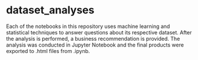 # dataset_analyses
Each of the notebooks in this repository uses machine learning and statistical techniques to answer questions about its respective dataset. After the analysis is performed, a business recommendation is provided.
The analysis was conducted in Jupyter Notebook and the final products were exported to .html files from .ipynb.
